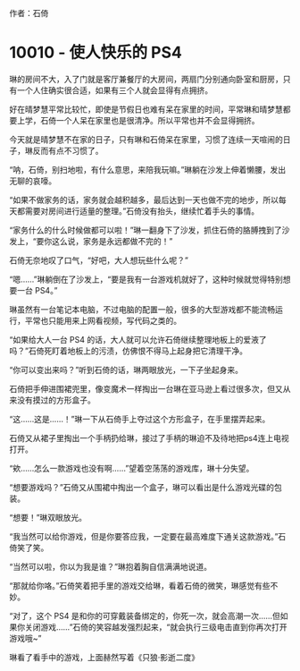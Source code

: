 作者：石倚

# 10010 - 使人快乐的 PS4
琳的房间不大，入了门就是客厅兼餐厅的大房间，两扇门分别通向卧室和厨房，只有一个人住确实很合适，如果有三个人就会显得有点拥挤。

好在晴梦慧平常比较忙，即使是节假日也难有呆在家里的时间，平常琳和晴梦慧都要上学，石倚一个人呆在家里也是很清净。所以平常也并不会显得拥挤。

今天就是晴梦慧不在家的日子，只有琳和石倚呆在家里，习惯了连续一天喧闹的日子，琳反而有点不习惯了。

“呐，石倚，别扫地啦，有什么意思，来陪我玩嘛。”琳躺在沙发上伸着懒腰，发出无聊的哀嚎。

“如果不做家务的话，家务就会越积越多，最后达到一天也做不完的地步，所以每天都需要对房间进行适量的整理。”石倚没有抬头，继续忙着手头的事情。

“家务什么的什么时候做都可以啦！”琳一翻身下了沙发，抓住石倚的胳膊拽到了沙发上，“要你这么说，家务是永远都做不完的！”
  
石倚无奈地叹了口气，“好吧，大人想玩些什么呢？”
 
 “嗯……”琳躺倒在了沙发上，“要是我有一台游戏机就好了，这种时候就觉得特别想要一台 PS4。”

琳虽然有一台笔记本电脑，不过电脑的配置一般，很多的大型游戏都不能流畅运行，平常也只能用来上网看视频，写代码之类的。

“如果给大人一台 PS4 的话，大人就可以允许石倚继续整理地板上的爱液了吗？”石倚死盯着地板上的污渍，仿佛恨不得马上起身把它清理干净。

“你可以变出来吗？”听到石倚的话，琳两眼放光，一下子坐起身来。

石倚把手伸进围裙兜里，像变魔术一样掏出一台琳在亚马逊上看过很多次，但又从来没有摸过的方形盒子。

“这……这是……！”琳一下从石倚手上夺过这个方形盒子，在手里摆弄起来。

石倚又从裙子里掏出一个手柄扔给琳，接过了手柄的琳迫不及待地把ps4连上电视打开。

“欸……怎么一款游戏也没有啊……”望着空荡荡的游戏库，琳十分失望。

“想要游戏吗？”石倚又从围裙中掏出一个盒子，琳可以看出是什么游戏光碟的包装。

“想要！”琳双眼放光。

“我当然可以给你游戏，但是你要答应我，一定要在最高难度下通关这款游戏。”石倚笑了笑。

“当然可以啦，你以为我是谁？”琳抱着胸自信满满地说道。

“那就给你咯。”石倚笑着把手里的游戏交给琳，看着石倚的微笑，琳感觉有些不妙。

“对了，这个 PS4 是和你的可穿戴装备绑定的，你死一次，就会高潮一次……但如果你关闭游戏……”石倚的笑容越发强烈起来，“就会执行三级电击直到你再次打开游戏哦~”

琳看了看手中的游戏，上面赫然写着《只狼·影逝二度》
